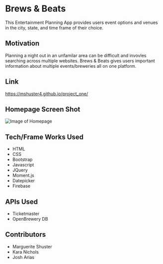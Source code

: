 # Brews & Beats
This Entertainment Planning App provides users event options and venues in the city, state, and time frame of their choice.

## Motivation 
Planning a night out in an unfamilar area can be difficult and invovles searching across multiple websites.  Brews & Beats gives users important information about multiple events/breweries all on one platform.

## Link
https://mshuster4.github.io/project_one/

## Homepage Screen Shot
![Image of Homepage](https://raw.github.com/mshuster4/project_one/final-revisions/assets/images/brews-beats-screenshot.png)

## Tech/Frame Works Used

* HTML
* CSS
* Bootstrap
* Javascript
* JQuery
* Moment.js
* Datepicker
* Firebase

## APIs Used

* Ticketmaster
* OpenBrewery DB

## Contributors 

* Marguerite Shuster
* Kara Nichols
* Josh Arias





